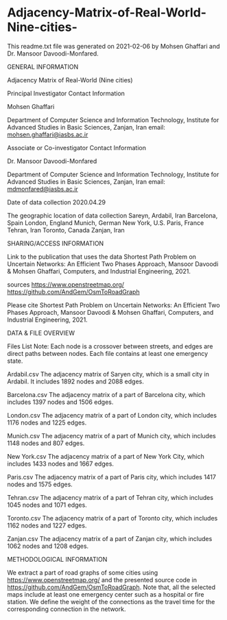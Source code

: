 # Adjacency-Matrix-of-Real-World-Nine-cities-
This readme.txt file was generated on 2021-02-06 by Mohsen Ghaffari and Dr. Mansoor Davoodi-Monfared.


GENERAL INFORMATION

Adjacency Matrix of Real-World (Nine cities)

Principal Investigator Contact Information
	
Mohsen Ghaffari
	
Department of Computer Science and Information Technology, Institute for Advanced Studies in Basic Sciences, Zanjan, Iran
email: mohsen.ghaffari@iasbs.ac.ir	

Associate or Co-investigator Contact Information
	
Dr. Mansoor Davoodi-Monfared

Department of Computer Science and Information Technology, Institute for Advanced Studies in Basic Sciences, Zanjan, Iran
email: mdmonfared@iasbs.ac.ir

Date of data collection 2020.04.29

The geographic location of data collection
Sareyn, Ardabil, Iran
Barcelona, Spain
London, England
Munich, German
New York, U.S.
Paris, France
Tehran, Iran
Toronto, Canada
Zanjan, Iran


SHARING/ACCESS INFORMATION

Link to the publication that uses the data
Shortest Path Problem on Uncertain Networks: An Efficient Two Phases Approach, Mansoor Davoodi & Mohsen Ghaffari, Computers, and Industrial Engineering, 2021.

sources
https://www.openstreetmap.org/
https://github.com/AndGem/OsmToRoadGraph

Please cite
Shortest Path Problem on Uncertain Networks: An Efficient Two Phases Approach, Mansoor Davoodi & Mohsen Ghaffari, Computers, and Industrial Engineering, 2021.

DATA & FILE OVERVIEW

Files List
Note: Each node is a crossover between streets, and edges are direct paths between nodes. Each file contains at least one emergency state.

Ardabil.csv
The adjacency matrix of Saryen city, which is a small city in Ardabil. It includes 1892 nodes and 2088 edges.

Barcelona.csv
The adjacency matrix of a part of Barcelona city, which includes 1397 nodes and 1506 edges.

London.csv
The adjacency matrix of a part of London city, which includes 1176 nodes and 1225 edges.

Munich.csv
The adjacency matrix of a part of Munich city, which includes 1148 nodes and 807 edges.

New York.csv
The adjacency matrix of a part of New York City, which includes 1433 nodes and 1667 edges.

Paris.csv
The adjacency matrix of a part of Paris city, which includes 1417 nodes and 1575 edges.

Tehran.csv
The adjacency matrix of a part of Tehran city, which includes 1045 nodes and 1071 edges.

Toronto.csv
The adjacency matrix of a part of Toronto city, which includes 1162 nodes and 1227 edges.

Zanjan.csv
The adjacency matrix of a part of Zanjan city, which includes 1062 nodes and 1208 edges.


METHODOLOGICAL INFORMATION

We extract a part of road graphs of some cities using https://www.openstreetmap.org/ and the presented source code in https://github.com/AndGem/OsmToRoadGraph. Note that, all the selected maps include at least one emergency center such as a hospital or fire station. We define the weight of the connections as the travel time for the corresponding connection in the network.
